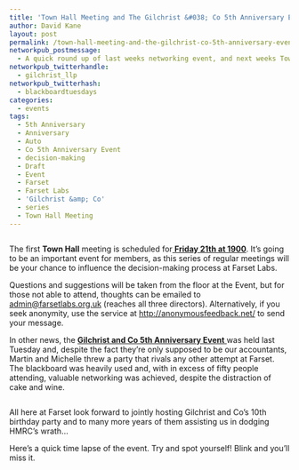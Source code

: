 ```yaml
---
title: 'Town Hall Meeting and The Gilchrist &#038; Co 5th Anniversary Event'
author: David Kane
layout: post
permalink: /town-hall-meeting-and-the-gilchrist-co-5th-anniversary-event/
networkpub_postmessage:
  - A quick round up of last weeks networking event, and next weeks Town Hall Meeting
networkpub_twitterhandle:
  - gilchrist_llp
networkpub_twitterhash:
  - blackboardtuesdays
categories:
  - events
tags:
  - 5th Anniversary
  - Anniversary
  - Auto
  - Co 5th Anniversary Event
  - decision-making
  - Draft
  - Event
  - Farset
  - Farset Labs
  - 'Gilchrist &amp; Co'
  - series
  - Town Hall Meeting
---
```

[<img class="alignleft size-medium wp-image-639" title="IMG_3035" src="http://i0.wp.com/farsetlabs.org.uk/blog/wp-content/uploads/2012/09/IMG_3035-300x200.jpg?fit=300%2C200" alt="" data-recalc-dims="1" />][1]

The first **Town Hall** meeting is scheduled for<a href="https://www.facebook.com/events/417877168270891/" target="_blank"> <strong>Friday 21th at 1900</strong></a>. It&#8217;s going to be an important event for members, as this series of regular meetings will be your chance to influence the decision-making process at Farset Labs.

Questions and suggestions will be taken from the floor at the Event, but for those not able to attend, thoughts can be emailed to <admin@farsetlabs.org.uk> (reaches all three directors). Alternatively, if you seek anonymity, use the service at <http://anonymousfeedback.net/> to send your message.

In other news, the [**Gilchrist and Co 5th Anniversary Event** ][2]was held last Tuesday and, despite the fact they&#8217;re only supposed to be our accountants, Martin and Michelle threw a party that rivals any other attempt at Farset. The blackboard was heavily used and, with in excess of fifty people attending, valuable networking was achieved, despite the distraction of cake and wine.

<img class="alignright size-medium wp-image-640" title="gilchrist2" src="http://i1.wp.com/farsetlabs.org.uk/blog/wp-content/uploads/2012/09/gilchrist2-300x168.jpg?fit=300%2C168" alt="" data-recalc-dims="1" />

All here at Farset look forward to jointly hosting Gilchrist and Co&#8217;s 10th birthday party and to many more years of them assisting us in dodging HMRC&#8217;s wrath&#8230;

Here&#8217;s a quick time lapse of the event. Try and spot yourself! Blink and you&#8217;ll miss it.

&nbsp;

 [1]: http://i0.wp.com/farsetlabs.org.uk/blog/wp-content/uploads/2012/09/IMG_3035.jpg
 [2]: http://farsetlabs.org.uk/blog/blackboard-tuesdays-and-the-gilchrist-co-5th-birthday-get-together/ "Blackboard Tuesdays and the Gilchrist & Co 5th Birthday Get-Together"
